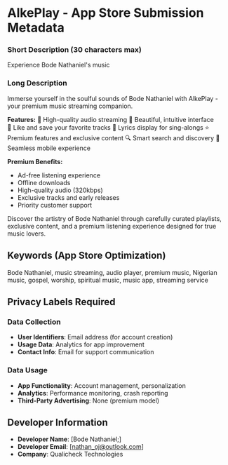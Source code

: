 # AlkePlay - App Store Submission Metadata


### Short Description (30 characters max)
Experience Bode Nathaniel's music

### Long Description
Immerse yourself in the soulful sounds of Bode Nathaniel with AlkePlay - your premium music streaming companion.

**Features:**
🎵 High-quality audio streaming
📱 Beautiful, intuitive interface  
💖 Like and save your favorite tracks
🎤 Lyrics display for sing-alongs
⭐ Premium features and exclusive content
🔍 Smart search and discovery
📱 Seamless mobile experience

**Premium Benefits:**
- Ad-free listening experience
- Offline downloads
- High-quality audio (320kbps)
- Exclusive tracks and early releases
- Priority customer support

Discover the artistry of Bode Nathaniel through carefully curated playlists, exclusive content, and a premium listening experience designed for true music lovers.

## Keywords (App Store Optimization)
Bode Nathaniel, music streaming, audio player, premium music, Nigerian music, gospel, worship, spiritual music, music app, streaming service


## Privacy Labels Required

### Data Collection
- **User Identifiers**: Email address (for account creation)
- **Usage Data**: Analytics for app improvement
- **Contact Info**: Email for support communication

### Data Usage
- **App Functionality**: Account management, personalization
- **Analytics**: Performance monitoring, crash reporting
- **Third-Party Advertising**: None (premium model)


## Developer Information
- **Developer Name**: [Bode Nathaniel;]
- **Developer Email**: [nathan_oj@outlook.com]
- **Company**: Qualicheck Technologies
